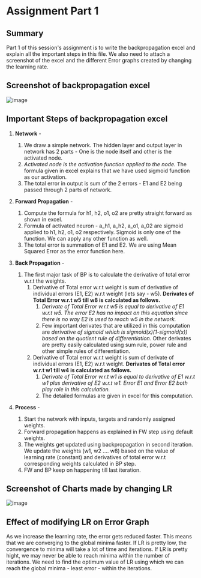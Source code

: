 # Assignment Part 1

## Summary
Part 1 of this session's assignment is to write the backpropagation excel and explain all the important steps in this file. We also need to attach a screenshot of the excel and the different Error graphs created by changing the learning rate.

## Screenshot of backpropagation excel
![image](https://user-images.githubusercontent.com/17743850/120006925-02383f00-bff7-11eb-974d-e4e8ca10dcee.png)

## Important Steps of backpropagation excel
1. **Network** - 
    1. We draw a simple network. The hidden layer and output layer in network has 2 parts - One is the node itself and other is the activated node. 
    2. *Activated node is the activation function applied to the node.* The formula given in excel explains that we have used sigmoid function as our activation.
    3. The total error in output is sum of the 2 errors - E1 and E2 being passed through 2 parts of network.
3. **Forward Propagation** -
    1. Compute the formula for h1, h2, o1, o2 are pretty straight forward as shown in excel.
    2. Formula of activated neuron - a_h1, a_h2, a_o1, a_02 are sigmoid applied to h1, h2, o1, o2 respectively. Sigmoid is only one of the function. We can apply any other function as well.
    3. The total error is summation of E1 and E2. We are using Mean Squared Error as the error function here. 
4. **Back Propagation** -
    1. The first major task of BP is to calculate the derivative of total error w.r.t the weights.
        1. Derivative of Total error w.r.t weight is sum of derivative of individual errors (E1, E2) w.r.t weight (lets say - w5). **Derivates of Total Error w.r.t w5 till w8 is calculated as follows.**
            1. *Derivate of Total Error w.r.t w5  is equal to derivative of E1 w.r.t w5. The error E2 has no impact on this equation since there is no way E2 is used to reach w5 in the network.* 
            2. Few important derivates that are utilized in this computation are *derivative of sigmoid which is sigmoid(x)(1-sigmoid(x)) based on the quotient rule of differentiation.*  Other derivates are pretty easily calculated using sum rule, power rule and other simple rules of differentiation.
        2. Derivative of Total error w.r.t weight is sum of derivate of individual errors (E1, E2) w.r.t weight. **Derivates of Total error w.r.t w1 till w4 is calculated as follows.**
            1. *Derivate of Total Error w.r.t w1 is equal to derivative of E1 w.r.t w1 plus derivative of E2 w.r.t w1. Error E1 and Error E2 both play role in this calculation.*
            2. The detailed formulas are given in excel for this computation.
      
5. **Process** - 
    1. Start the network with inputs, targets and randomly assigned weights. 
    2. Forward propagation happens as explained in FW step using default weights. 
    3. The weights get updated using backpropagation in second iteration. We update the weights (w1, w2 .... w8) based on the value of learning rate (constant) and derivatives of total error w.r.t corresponding weights calculated in BP step.
    4. FW and BP keep on happening till last iteration.

## Screenshot of Charts made by changing LR
![image](https://user-images.githubusercontent.com/17743850/120014031-2d269100-bfff-11eb-893a-dda11fa2d3c6.png)

## Effect of modifying LR on Error Graph
As we increase the learning rate, the error gets reduced faster. This means that we are converging to the global minima faster. If LR is pretty low, the convergence to minima will take a lot of time and iterations. If LR is pretty hight, we may never be able to reach minima within the number of iterations. 
We need to find the optimum value of LR using which we can reach the global minima - least error - within the iterations.

